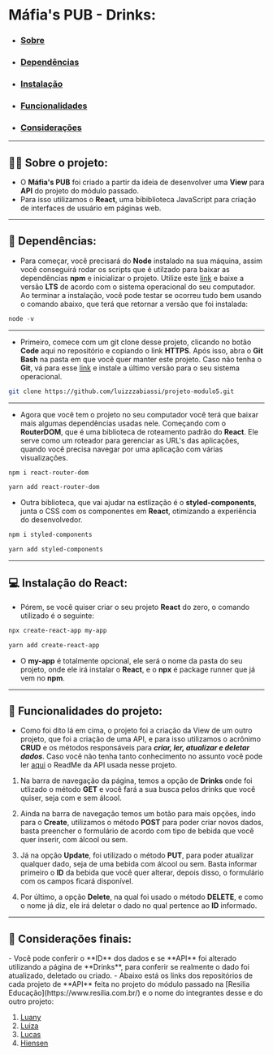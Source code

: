 # Máfia's PUB - Drinks:

- ### [Sobre](#sobre)
- ### [Dependências](#dependencias)
- ### [Instalação](#instalacao)
- ### [Funcionalidades](#funk)
- ### [Considerações](#consideracoes)

***
<h2 id="sobre">💪🏻 Sobre o projeto:</h2>

- O **Máfia's PUB** foi criado a partir da ideia de desenvolver uma **View** para **API** do projeto do módulo passado.
- Para isso utilizamos o **React**, uma bibiblioteca JavaScript para criação de interfaces de usuário em páginas web.

***

<h2 id="dependencias">🔧 Dependências:</h2>

- Para começar, você precisará do **Node** instalado na sua máquina, assim você conseguirá rodar os scripts que é utilzado para baixar as dependências **npm** e inicializar o projeto. Utilize este [link](https://nodejs.org/en/) e baixe a versão **LTS** de acordo com o sistema operacional do seu computador.
Ao terminar a instalação, você pode testar se ocorreu tudo bem usando o comando abaixo, que terá que retornar a versão que foi instalada:

``` powershell
node -v
```
***
- Primeiro, comece com um git clone desse projeto, clicando no botão **Code** aqui no repositório e copiando o link **HTTPS**. Após isso, abra o **Git Bash** na pasta em que você quer manter este projeto. Caso não tenha o **Git**, vá para esse [link](https://git-scm.com/downloads) e instale a último versão para o seu sistema operacional.

``` bash
git clone https://github.com/luizzzabiassi/projeto-modulo5.git
```
***
- Agora que você tem o projeto no seu computador você terá que baixar mais algumas dependências usadas nele. Começando com o **RouterDOM**, que é uma biblioteca de roteamento padrão do **React**. Ele serve como um roteador para gerenciar as URL's das aplicações, quando você precisa navegar por uma aplicação
com várias visualizações.

``` powershell
npm i react-router-dom
```

``` powershell
yarn add react-router-dom
```

- Outra biblioteca, que vai ajudar na estlização é o **styled-components**, junta o CSS com os componentes em **React**, otimizando a experiência do desenvolvedor.
``` powershell
npm i styled-components
```

``` powershell
yarn add styled-components
```
***
<h2 id="instalacao">💻 Instalação do React:</h2>

- Pórem, se você quiser criar o seu projeto **React** do zero, o comando utilizado é o seguinte:

``` powershell
npx create-react-app my-app
```

``` powershell
yarn add create-react-app
```
- O **my-app** é totalmente opcional, ele será o nome da pasta do seu projeto, onde ele irá instalar o **React**, e o **npx** é package runner que já vem no **npm**.
***

<h2 id="funk">🚄 Funcionalidades do projeto:</h2>

- Como foi dito lá em cima, o projeto foi a criação da View de um outro projeto, que foi a criação de uma API, e para isso utilizamos o acrônimo **CRUD** e os métodos responsáveis para **_criar, ler, atualizar e deletar dados_**. Caso você não tenha tanto conhecimento no assunto você pode ler [aqui](https://github.com/Gonary/Pub#readme) o ReadMe da API usada nesse projeto.

1. Na barra de navegação da página, temos a opção de **Drinks** onde foi utlizado o método **GET** e você fará a sua busca pelos drinks que você quiser, seja com e sem álcool.

2. Ainda na barra de navegação temos um botão para mais opções, indo para o **Create**, utilizamos o método **POST** para poder criar novos dados, basta preencher o formulário de acordo com tipo de bebida que você quer inserir, com álcool ou sem.

3. Já na opção **Update**, foi utilizado o método **PUT**, para poder atualizar qualquer dado, seja de uma bebida com álcool ou sem. Basta informar primeiro o **ID** da bebida que você quer alterar, depois disso, o formulário com os campos ficará disponível.

4. Por último, a opção **Delete**, na qual foi usado o método **DELETE**, e como o nome já diz, ele irá deletar o dado no qual pertence ao **ID** informado.
***

<h2 id="consideracoes">🎈 Considerações finais:</h2>
- Você pode conferir o **ID** dos dados e se **API** foi alterado utilizando a página de **Drinks**, para conferir se realmente o dado foi atualizado, deletado ou criado.
- Abaixo está os links dos repositórios de cada projeto de **API** feita no projeto do módulo passado na [Resilia Educação](https://www.resilia.com.br/) e o nome do integrantes desse e do outro projeto:

  1. [Luany](https://github.com/luanyss/PUB-Funcionarios)
  2. [Luiza](https://github.com/luizzzabiassi/projeto-modulo4)
  3. [Lucas](https://github.com/Gonary/Pub)
  4. [Hiensen](https://github.com/hiensenn/Api_Pub-Client)